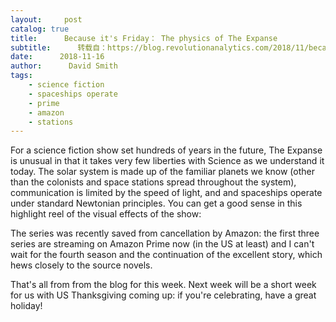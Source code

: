```yaml
---
layout:     post
catalog: true
title:      Because it's Friday： The physics of The Expanse
subtitle:      转载自：https://blog.revolutionanalytics.com/2018/11/because-its-friday-the-physics-of-the-expanse.html
date:      2018-11-16
author:      David Smith
tags:
    - science fiction
    - spaceships operate
    - prime
    - amazon
    - stations
---
```


For a science fiction show set hundreds of years in the future, The Expanse is unusual in that it takes very few liberties with Science as we understand it today. The solar system is made up of the familiar planets we know (other than the colonists and space stations spread throughout the system), communication is limited by the speed of light, and and spaceships operate under standard Newtonian principles. You can get a good sense in this highlight reel of the visual effects of the show:


The series was recently saved from cancellation by Amazon: the first three series are streaming on Amazon Prime now (in the US at least) and I can't wait for the fourth season and the continuation of the excellent story, which hews closely to the source novels.

That's all from from the blog for this week. Next week will be a short week for us with US Thanksgiving coming up: if you're celebrating, have a great holiday!

 
